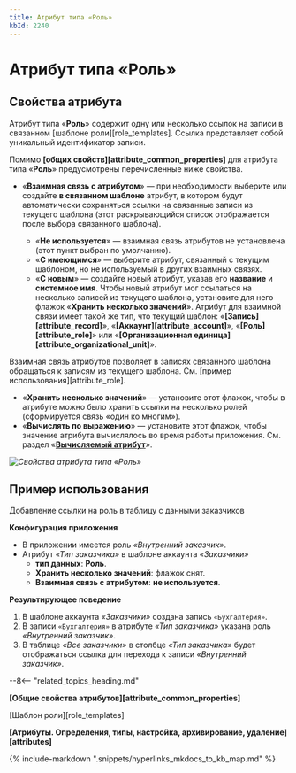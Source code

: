```yaml
---
title: Атрибут типа «Роль»
kbId: 2240
---
```


# Атрибут типа «Роль»

## Свойства атрибута

Атрибут типа «**Роль**» содержит одну или несколько ссылок на записи в связанном [шаблоне роли][role_templates]. Ссылка представляет собой уникальный идентификатор записи.

Помимо **[общих свойств][attribute_common_properties]** для атрибута типа «**Роль**» предусмотрены перечисленные ниже свойства.

- «**Взаимная связь с атрибутом**» — при необходимости выберите или создайте **в связанном шаблоне** атрибут, в котором будут автоматически сохраняться ссылки на связанные записи из текущего шаблона (этот раскрывающийся список отображается после выбора связанного шаблона).

    - «**Не используется**» — взаимная связь атрибутов не установлена (этот пункт выбран по умолчанию).
    - «**С имеющимся**» — выберите атрибут, связанный с текущим шаблоном, но не используемый в других взаимных связях.
    - «**С новым**» — создайте новый атрибут, указав его **название** и **системное имя**. Чтобы новый атрибут мог ссылаться на несколько записей из текущего шаблона, установите для него флажок «**Хранить несколько значений**».
Атрибут для взаимной связи имеет такой же тип, что текущий шаблон: «**[Запись][attribute_record]**», «**[Аккаунт][attribute_account]**», «**[Роль][attribute_role]**» или «**[Организационная единица][attribute_organizational_unit]**».

Взаимная связь атрибутов позволяет в записях связанного шаблона обращаться к записям из текущего шаблона. См. [пример использования][attribute_role].
- «**Хранить несколько значений**» — установите этот флажок, чтобы в атрибуте можно было хранить ссылки на несколько ролей (сформируется связь «один ко многим»).
- «**Вычислять по выражению**» — установите этот флажок, чтобы значение атрибута вычислялось во время работы приложения. См. раздел «**[Вычисляемый атрибут](https://kb.comindware.ru/article.php?id=2254)**».

_![Свойства атрибута типа «Роль»](https://kb.comindware.ru/assets/attribute_role_properties.png)_

## Пример использования

Добавление ссылки на роль в таблицу с данными заказчиков

**Конфигурация приложения**

- В приложении имеется роль *«Внутренний заказчик»*.
- Атрибут *«Тип заказчика»* в шаблоне аккаунта *«Заказчики»*
    - **тип данных**: **Роль**.
    - **Хранить несколько значений**: флажок снят.
    - **Взаимная связь с атрибутом**: **не используется**.

**Результирующее поведение**

1. В шаблоне аккаунта *«Заказчики»* создана запись `«Бухгалтерия»`.
2. В записи `«Бухгалтерия»` в атрибуте *«Тип заказчика»* указана роль *«Внутренний заказчик»*.
3. В таблице *«Все заказчики»* в столбце *«Тип заказчика»* будет отображаться ссылка для перехода к записи *«Внутренний заказчик»*.

--8<-- "related_topics_heading.md"

**[Общие свойства атрибутов][attribute_common_properties]**

[Шаблон роли][role_templates]

**[Атрибуты. Определения, типы, настройка, архивирование, удаление][attributes]**



{% include-markdown ".snippets/hyperlinks_mkdocs_to_kb_map.md" %}
